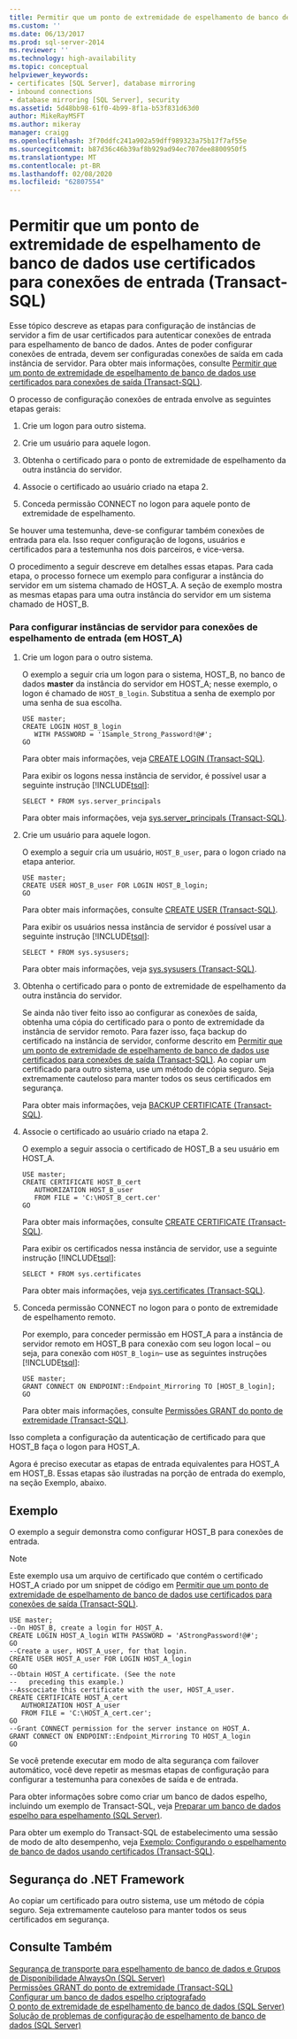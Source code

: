 ```yaml
---
title: Permitir que um ponto de extremidade de espelhamento de banco de dados Use certificados para conexões de entrada (Transact-SQL) | Microsoft Docs
ms.custom: ''
ms.date: 06/13/2017
ms.prod: sql-server-2014
ms.reviewer: ''
ms.technology: high-availability
ms.topic: conceptual
helpviewer_keywords:
- certificates [SQL Server], database mirroring
- inbound connections
- database mirroring [SQL Server], security
ms.assetid: 5d48bb98-61f0-4b99-8f1a-b53f831d63d0
author: MikeRayMSFT
ms.author: mikeray
manager: craigg
ms.openlocfilehash: 3f70ddfc241a902a59dff989323a75b17f7af55e
ms.sourcegitcommit: b87d36c46b39af8b929ad94ec707dee8800950f5
ms.translationtype: MT
ms.contentlocale: pt-BR
ms.lasthandoff: 02/08/2020
ms.locfileid: "62807554"
---
```

# <a name="allow-a-database-mirroring-endpoint-to-use-certificates-for-inbound-connections-transact-sql"></a>Permitir que um ponto de extremidade de espelhamento de banco de dados use certificados para conexões de entrada (Transact-SQL)
  Esse tópico descreve as etapas para configuração de instâncias de servidor a fim de usar certificados para autenticar conexões de entrada para espelhamento de banco de dados. Antes de poder configurar conexões de entrada, devem ser configuradas conexões de saída em cada instância de servidor. Para obter mais informações, consulte [Permitir que um ponto de extremidade de espelhamento de banco de dados use certificados para conexões de saída &#40;Transact-SQL&#41;](database-mirroring-use-certificates-for-outbound-connections.md).  
  
 O processo de configuração conexões de entrada envolve as seguintes etapas gerais:  
  
1.  Crie um logon para outro sistema.  
  
2.  Crie um usuário para aquele logon.  
  
3.  Obtenha o certificado para o ponto de extremidade de espelhamento da outra instância do servidor.  
  
4.  Associe o certificado ao usuário criado na etapa 2.  
  
5.  Conceda permissão CONNECT no logon para aquele ponto de extremidade de espelhamento.  
  
 Se houver uma testemunha, deve-se configurar também conexões de entrada para ela. Isso requer configuração de logons, usuários e certificados para a testemunha nos dois parceiros, e vice-versa.  
  
 O procedimento a seguir descreve em detalhes essas etapas. Para cada etapa, o processo fornece um exemplo para configurar a instância do servidor em um sistema chamado de HOST_A. A seção de exemplo mostra as mesmas etapas para uma outra instância do servidor em um sistema chamado de HOST_B.  
  
### <a name="to-configure-server-instances-for-inbound-mirroring-connections-on-host_a"></a>Para configurar instâncias de servidor para conexões de espelhamento de entrada (em HOST_A)  
  
1.  Crie um logon para o outro sistema.  
  
     O exemplo a seguir cria um logon para o sistema, HOST_B, no banco de dados **master** da instância do servidor em HOST_A; nesse exemplo, o logon é chamado de `HOST_B_login`. Substitua a senha de exemplo por uma senha de sua escolha.  
  
    ```  
    USE master;  
    CREATE LOGIN HOST_B_login   
       WITH PASSWORD = '1Sample_Strong_Password!@#';  
    GO  
    ```  
  
     Para obter mais informações, veja [CREATE LOGIN &#40;Transact-SQL&#41;](/sql/t-sql/statements/create-login-transact-sql).  
  
     Para exibir os logons nessa instância de servidor, é possível usar a seguinte instrução [!INCLUDE[tsql](../../includes/tsql-md.md)]:  
  
    ```  
    SELECT * FROM sys.server_principals  
    ```  
  
     Para obter mais informações, veja [sys.server_principals &#40;Transact-SQL&#41;](/sql/relational-databases/system-catalog-views/sys-server-principals-transact-sql).  
  
2.  Crie um usuário para aquele logon.  
  
     O exemplo a seguir cria um usuário, `HOST_B_user`, para o logon criado na etapa anterior.  
  
    ```  
    USE master;  
    CREATE USER HOST_B_user FOR LOGIN HOST_B_login;  
    GO  
    ```  
  
     Para obter mais informações, consulte [CREATE USER &#40;Transact-SQL&#41;](/sql/t-sql/statements/create-user-transact-sql).  
  
     Para exibir os usuários nessa instância de servidor é possível usar a seguinte instrução [!INCLUDE[tsql](../../includes/tsql-md.md)]:  
  
    ```  
    SELECT * FROM sys.sysusers;  
    ```  
  
     Para obter mais informações, veja [sys.sysusers &#40;Transact-SQL&#41;](/sql/relational-databases/system-compatibility-views/sys-sysusers-transact-sql).  
  
3.  Obtenha o certificado para o ponto de extremidade de espelhamento da outra instância do servidor.  
  
     Se ainda não tiver feito isso ao configurar as conexões de saída, obtenha uma cópia do certificado para o ponto de extremidade da instância de servidor remoto. Para fazer isso, faça backup do certificado na instância de servidor, conforme descrito em [Permitir que um ponto de extremidade de espelhamento de banco de dados use certificados para conexões de saída &#40;Transact-SQL&#41;](database-mirroring-use-certificates-for-outbound-connections.md). Ao copiar um certificado para outro sistema, use um método de cópia seguro. Seja extremamente cauteloso para manter todos os seus certificados em segurança.  
  
     Para obter mais informações, veja [BACKUP CERTIFICATE &#40;Transact-SQL&#41;](/sql/t-sql/statements/backup-certificate-transact-sql).  
  
4.  Associe o certificado ao usuário criado na etapa 2.  
  
     O exemplo a seguir associa o certificado de HOST_B a seu usuário em HOST_A.  
  
    ```  
    USE master;  
    CREATE CERTIFICATE HOST_B_cert  
       AUTHORIZATION HOST_B_user  
       FROM FILE = 'C:\HOST_B_cert.cer'  
    GO  
    ```  
  
     Para obter mais informações, consulte [CREATE CERTIFICATE &#40;Transact-SQL&#41;](/sql/t-sql/statements/create-certificate-transact-sql).  
  
     Para exibir os certificados nessa instância de servidor, use a seguinte instrução [!INCLUDE[tsql](../../includes/tsql-md.md)]:  
  
    ```  
    SELECT * FROM sys.certificates  
    ```  
  
     Para obter mais informações, veja [sys.certificates &#40;Transact-SQL&#41;](/sql/relational-databases/system-catalog-views/sys-certificates-transact-sql).  
  
5.  Conceda permissão CONNECT no logon para o ponto de extremidade de espelhamento remoto.  
  
     Por exemplo, para conceder permissão em HOST_A para a instância de servidor remoto em HOST_B para conexão com seu logon local – ou seja, para conexão com `HOST_B_login`– use as seguintes instruções [!INCLUDE[tsql](../../includes/tsql-md.md)]:  
  
    ```  
    USE master;  
    GRANT CONNECT ON ENDPOINT::Endpoint_Mirroring TO [HOST_B_login];  
    GO  
    ```  
  
     Para obter mais informações, consulte [Permissões GRANT do ponto de extremidade &#40;Transact-SQL&#41;](/sql/t-sql/statements/grant-endpoint-permissions-transact-sql).  
  
 Isso completa a configuração da autenticação de certificado para que HOST_B faça o logon para HOST_A.  
  
 Agora é preciso executar as etapas de entrada equivalentes para HOST_A em HOST_B. Essas etapas são ilustradas na porção de entrada do exemplo, na seção Exemplo, abaixo.  
  
## <a name="example"></a>Exemplo  
 O exemplo a seguir demonstra como configurar HOST_B para conexões de entrada.  
  
> [!NOTE]  
>  Este exemplo usa um arquivo de certificado que contém o certificado HOST_A criado por um snippet de código em [Permitir que um ponto de extremidade de espelhamento de banco de dados use certificados para conexões de saída &#40;Transact-SQL&#41;](database-mirroring-use-certificates-for-outbound-connections.md).  
  
```  
USE master;  
--On HOST_B, create a login for HOST_A.  
CREATE LOGIN HOST_A_login WITH PASSWORD = 'AStrongPassword!@#';  
GO  
--Create a user, HOST_A_user, for that login.  
CREATE USER HOST_A_user FOR LOGIN HOST_A_login  
GO  
--Obtain HOST_A certificate. (See the note   
--   preceding this example.)  
--Asscociate this certificate with the user, HOST_A_user.  
CREATE CERTIFICATE HOST_A_cert  
   AUTHORIZATION HOST_A_user  
   FROM FILE = 'C:\HOST_A_cert.cer';  
GO  
--Grant CONNECT permission for the server instance on HOST_A.  
GRANT CONNECT ON ENDPOINT::Endpoint_Mirroring TO HOST_A_login  
GO  
```  
  
 Se você pretende executar em modo de alta segurança com failover automático, você deve repetir as mesmas etapas de configuração para configurar a testemunha para conexões de saída e de entrada.  
  
 Para obter informações sobre como criar um banco de dados espelho, incluindo um exemplo de Transact-SQL, veja [Preparar um banco de dados espelho para espelhamento &#40;SQL Server&#41;](prepare-a-mirror-database-for-mirroring-sql-server.md).  
  
 Para obter um exemplo do Transact-SQL de estabelecimento uma sessão de modo de alto desempenho, veja [Exemplo: Configurando o espelhamento de banco de dados usando certificados &#40;Transact-SQL&#41;](example-setting-up-database-mirroring-using-certificates-transact-sql.md).  
  
## <a name="net-framework-security"></a>Segurança do .NET Framework  
 Ao copiar um certificado para outro sistema, use um método de cópia seguro. Seja extremamente cauteloso para manter todos os seus certificados em segurança.  
  
## <a name="see-also"></a>Consulte Também  
 [Segurança de transporte para espelhamento de banco de dados e Grupos de Disponibilidade AlwaysOn &#40;SQL Server&#41;](transport-security-database-mirroring-always-on-availability.md)   
 [Permissões GRANT do ponto de extremidade &#40;Transact-SQL&#41;](/sql/t-sql/statements/grant-endpoint-permissions-transact-sql)   
 [Configurar um banco de dados espelho criptografado](set-up-an-encrypted-mirror-database.md)   
 [O ponto de extremidade de espelhamento de banco de dados &#40;SQL Server&#41;](the-database-mirroring-endpoint-sql-server.md)   
 [Solução de problemas de configuração de espelhamento de banco de dados &#40;SQL Server&#41;](troubleshoot-database-mirroring-configuration-sql-server.md)  
  
  
